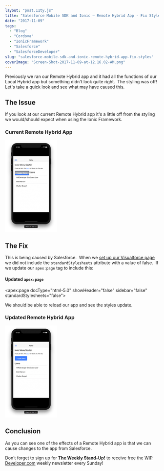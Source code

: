 ```yaml
---
layout: "post.11ty.js"
title: "Salesforce Mobile SDK and Ionic – Remote Hybrid App - Fix Styles"
date: "2017-11-09"
tags: 
  - "Blog"
  - "Cordova"
  - "IonicFramework"
  - "Salesforce"
  - "SalesforceDeveloper"
slug: "salesforce-mobile-sdk-and-ionic-remote-hybrid-app-fix-styles"
coverImage: "Screen-Shot-2017-11-09-at-12.16.02-AM.png"
---
```


Previously we ran our Remote Hybrid app and it had all the functions of our Local Hybrid app but something didn't look quite right.  The styling was off!  Let's take a quick look and see what may have caused this.

## The Issue

If you look at our current Remote Hybrid app it's a little off from the styling we would/should expect when using the Ionic Framework.

### Current Remote Hybrid App

![Current Remote Hybrid App](images/Screen-Shot-2017-11-07-at-12.09.06-AM-170x300.png)

## The Fix

This is being caused by Salesforce.  When we [set up our Visualforce page](https://wipdeveloper.wpcomstaging.com/2017/10/16/salesforce-mobile-sdk-ionic-setup-remote-hybrid-app/) we did not include the `standardStylesheets` attribute with a value of false.  If we update our `apex:page` tag to include this:

#### Updated `apex:page`

<apex:page
        docType="html-5.0"
        showHeader="false"
        sidebar="false"
        standardStylesheets="false">

We should be able to reload our app and see the styles update.

### Updated Remote Hybrid App

![Updated Remote Hybrid App](images/Screen-Shot-2017-11-09-at-12.04.35-AM-170x300.png)

## Conclusion

As you can see one of the effects of a Remote Hybrid app is that we can cause changes to the app from Salesforce.

Don’t forget to sign up for [**The Weekly Stand-Up!**](https://wipdeveloper.wpcomstaging.com/newsletter/) to receive free the [WIP Developer.com](https://wipdeveloper.wpcomstaging.com/) weekly newsletter every Sunday!
